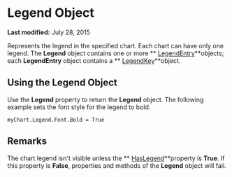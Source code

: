 
# Legend Object

 **Last modified:** July 28, 2015

Represents the legend in the specified chart. Each chart can have only one legend. The  **Legend** object contains one or more ** [LegendEntry](a242fdab-ebb4-f5de-04ae-d6b70cea1640.md)**objects; each  **LegendEntry** object contains a ** [LegendKey](ab90cb64-1f81-dfcb-7542-cba68964acba.md)**object.

## Using the Legend Object

Use the  **Legend** property to return the **Legend** object. The following example sets the font style for the legend to bold.


```
myChart.Legend.Font.Bold = True
```


## Remarks

The chart legend isn't visible unless the  ** [HasLegend](b4dbef39-9d83-2f6e-fe06-8ca38cceeeec.md)**property is  **True**. If this property is  **False**, properties and methods of the  **Legend** object will fail.

